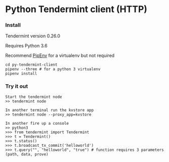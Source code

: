 # Python Tendermint client (HTTP)

### Install
Tendermint version 0.26.0

Requires Python 3.6

Recommend [PipEnv](http://docs.pipenv.org/en/latest/) for a virtualenv but not required
```
cd py-tendermint-client
pipenv --three # for a python 3 virtualenv
pipenv install
```

### Try it out
```
Start the tendermint node
>> tendermint node

In another terminal run the kvstore app
>> tendermint node --proxy_app=kvstore

In another fire up a console
>> python3
>>> from tendermint import Tendermint
>>> t = Tendermint()
>>> t.status()
>>> t.broadcast_tx_commit('helloworld')
>>> t.query("", "helloworld", "true") # function requires 3 parameters (path, data, prove)
```
